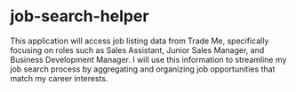 # job-search-helper
This application will access job listing data from Trade Me, specifically focusing on roles such as Sales Assistant, Junior Sales Manager, and Business Development Manager. I will use this information to streamline my job search process by aggregating and organizing job opportunities that match my career interests.
